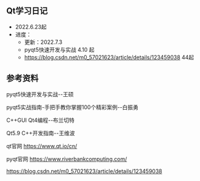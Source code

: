 ## Qt学习日记
* 2022.6.23起
* 进度：
  * 更新：2022.7.3
  * pyqt5快速开发与实战 
    4.10 起
  * https://blog.csdn.net/m0_57021623/article/details/123459038 
    44起

## 参考资料

pyqt5快速开发与实战--王硕

pyqt5实战指南-手把手教你掌握100个精彩案例--白振勇

C++GUI Qt4编程--布兰切特

Qt5.9 C++开发指南--王维波

qt官网
https://www.qt.io/cn/

pyqt官网
https://www.riverbankcomputing.com/

https://blog.csdn.net/m0_57021623/article/details/123459038